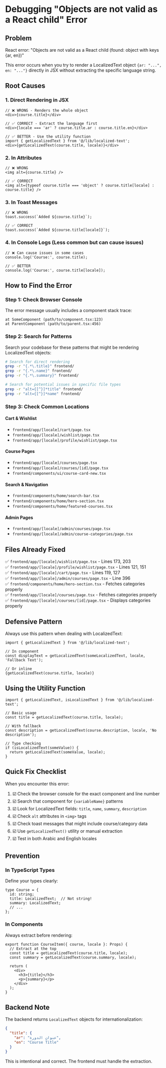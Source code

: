 # Debugging "Objects are not valid as a React child" Error

## Problem
React error: "Objects are not valid as a React child (found: object with keys {ar, en})"

This error occurs when you try to render a LocalizedText object `{ar: "...", en: "..."}` directly in JSX without extracting the specific language string.

## Root Causes

### 1. **Direct Rendering in JSX**
```tsx
// ❌ WRONG - Renders the whole object
<div>{course.title}</div>

// ✅ CORRECT - Extract the language first
<div>{locale === 'ar' ? course.title.ar : course.title.en}</div>

// ✅ BETTER - Use the utility function
import { getLocalizedText } from '@/lib/localized-text';
<div>{getLocalizedText(course.title, locale)}</div>
```

### 2. **In Attributes**
```tsx
// ❌ WRONG
<img alt={course.title} />

// ✅ CORRECT
<img alt={typeof course.title === 'object' ? course.title[locale] : course.title} />
```

### 3. **In Toast Messages**
```tsx
// ❌ WRONG
toast.success(`Added ${course.title}`);

// ✅ CORRECT
toast.success(`Added ${course.title[locale]}`);
```

### 4. **In Console Logs** (Less common but can cause issues)
```tsx
// ❌ Can cause issues in some cases
console.log('Course:', course.title);

// ✅ BETTER
console.log('Course:', course.title[locale]);
```

## How to Find the Error

### Step 1: Check Browser Console
The error message usually includes a component stack trace:
```
at SomeComponent (path/to/component.tsx:123)
at ParentComponent (path/to/parent.tsx:456)
```

### Step 2: Search for Patterns
Search your codebase for these patterns that might be rendering LocalizedText objects:

```bash
# Search for direct rendering
grep -r "{.*\.title}" frontend/
grep -r "{.*\.name}" frontend/
grep -r "{.*\.summary}" frontend/

# Search for potential issues in specific file types
grep -r "alt={[^}]*title" frontend/
grep -r "alt={[^}]*name" frontend/
```

### Step 3: Check Common Locations

#### **Cart & Wishlist**
- `frontend/app/[locale]/cart/page.tsx`
- `frontend/app/[locale]/wishlist/page.tsx`
- `frontend/app/[locale]/profile/wishlist/page.tsx`

#### **Course Pages**
- `frontend/app/[locale]/courses/page.tsx`
- `frontend/app/[locale]/courses/[id]/page.tsx`
- `frontend/components/ui/course-card-new.tsx`

#### **Search & Navigation**
- `frontend/components/home/search-bar.tsx`
- `frontend/components/home/hero-section.tsx`
- `frontend/components/home/featured-courses.tsx`

#### **Admin Pages**
- `frontend/app/[locale]/admin/courses/page.tsx`
- `frontend/app/[locale]/admin/course-categories/page.tsx`

## Files Already Fixed

✅ `frontend/app/[locale]/wishlist/page.tsx` - Lines 173, 203  
✅ `frontend/app/[locale]/profile/wishlist/page.tsx` - Lines 121, 151  
✅ `frontend/app/[locale]/cart/page.tsx` - Lines 119, 127  
✅ `frontend/app/[locale]/admin/courses/page.tsx` - Line 396  
✅ `frontend/components/home/hero-section.tsx` - Fetches categories properly  
✅ `frontend/app/[locale]/courses/page.tsx` - Fetches categories properly  
✅ `frontend/app/[locale]/courses/[id]/page.tsx` - Displays categories properly  

## Defensive Pattern

Always use this pattern when dealing with LocalizedText:

```tsx
import { getLocalizedText } from '@/lib/localized-text';

// In component
const displayText = getLocalizedText(someLocalizedText, locale, 'Fallback Text');

// Or inline
{getLocalizedText(course.title, locale)}
```

## Using the Utility Function

```tsx
import { getLocalizedText, isLocalizedText } from '@/lib/localized-text';

// Basic usage
const title = getLocalizedText(course.title, locale);

// With fallback
const description = getLocalizedText(course.description, locale, 'No description');

// Type checking
if (isLocalizedText(someValue)) {
  return getLocalizedText(someValue, locale);
}
```

## Quick Fix Checklist

When you encounter this error:

1. ☑️ Check the browser console for the exact component and line number
2. ☑️ Search that component for `{variableName}` patterns
3. ☑️ Look for LocalizedText fields: `title`, `name`, `summary`, `description`
4. ☑️ Check `alt` attributes in `<img>` tags
5. ☑️ Check toast messages that might include course/category data
6. ☑️ Use `getLocalizedText()` utility or manual extraction
7. ☑️ Test in both Arabic and English locales

## Prevention

### In TypeScript Types
Define your types clearly:

```tsx
type Course = {
  id: string;
  title: LocalizedText;  // Not string!
  summary: LocalizedText;
  // ...
};
```

### In Components
Always extract before rendering:

```tsx
export function CourseItem({ course, locale }: Props) {
  // Extract at the top
  const title = getLocalizedText(course.title, locale);
  const summary = getLocalizedText(course.summary, locale);
  
  return (
    <div>
      <h3>{title}</h3>
      <p>{summary}</p>
    </div>
  );
}
```

## Backend Note

The backend returns `LocalizedText` objects for internationalization:

```json
{
  "title": {
    "ar": "عنوان الدورة",
    "en": "Course Title"
  }
}
```

This is intentional and correct. The frontend must handle the extraction.


